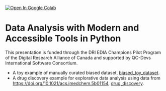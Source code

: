 [![Open In Google Colab](https://colab.research.google.com/assets/colab-badge.svg)](https://colab.research.google.com/github/QC-Edu/workshops/blob/main/edia_training/EDIA_EDA_training_2025March.ipynb)

# Data Analysis with Modern and Accessible Tools in Python

This presentation is funded through the DRI EDIA Champions Pilot Program of the Digital Research Alliance of Canada and supported by QC-Devs International Software Consortium.

- A toy example of manually curated biased dataset, [biased_toy_dataset](biased_toy_dataset).
- A drug discovery example for explorative data analysis using data from https://doi.org/10.1021/acs.jmedchem.5b01154, [drug_discovery](drug_discovery).
